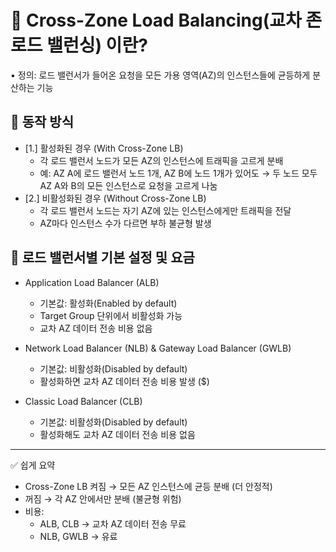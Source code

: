 # 🚀 Cross-Zone Load Balancing(교차 존 로드 밸런싱) 이란?

• 정의: 로드 밸런서가 들어온 요청을 모든 가용 영역(AZ)의 인스턴스들에 균등하게 분산하는 기능

## 🔹 동작 방식

- [1.] 활성화된 경우 (With Cross-Zone LB)
  - 각 로드 밸런서 노드가 모든 AZ의 인스턴스에 트래픽을 고르게 분배
  - 예: AZ A에 로드 밸런서 노드 1개, AZ B에 노드 1개가 있어도 → 두 노드 모두 AZ A와 B의 모든
    인스턴스로 요청을 고르게 나눔
- [2.] 비활성화된 경우 (Without Cross-Zone LB)
  - 각 로드 밸런서 노드는 자기 AZ에 있는 인스턴스에게만 트래픽을 전달
  - AZ마다 인스턴스 수가 다르면 부하 불균형 발생

## 🔹 로드 밸런서별 기본 설정 및 요금

- Application Load Balancer (ALB)

  - 기본값: 활성화(Enabled by default)
  - Target Group 단위에서 비활성화 가능
  - 교차 AZ 데이터 전송 비용 없음

- Network Load Balancer (NLB) & Gateway Load Balancer (GWLB)

  - 기본값: 비활성화(Disabled by default)
  - 활성화하면 교차 AZ 데이터 전송 비용 발생 ($)

- Classic Load Balancer (CLB)
  - 기본값: 비활성화(Disabled by default)
  - 활성화해도 교차 AZ 데이터 전송 비용 없음

---

✅ 쉽게 요약

- Cross-Zone LB 켜짐 → 모든 AZ 인스턴스에 균등 분배 (더 안정적)
- 꺼짐 → 각 AZ 안에서만 분배 (불균형 위험)
- 비용:
  - ALB, CLB → 교차 AZ 데이터 전송 무료
  - NLB, GWLB → 유료
